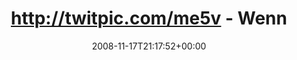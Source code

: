 ---
retweeted: false
source: <a href="http://twitter.com" rel="nofollow">Twitter Web Client</a>
entities:
  hashtags:
  - text: kabeldeutschland
    indices:
    - '73'
    - '90'
  symbols: []
  user_mentions: []
  urls: []
display_text_range:
- '0'
- '119'
favorite_count: '0'
id_str: '1010227094'
truncated: false
retweet_count: '0'
id: '1010227094'
created_at: Mon Nov 17 21:17:52 +0000 2008
favorited: false
full_text: 'http://twitpic.com/me5v - Wenn Upload == Download ist, dann muss es wohl
  #kabeldeutschland sein. (Wir bezahlen 26Mbit!)'
lang: de
tags:
- kabeldeutschland
- pesos:twitter
date: '2008-11-17T21:17:52+00:00'
src: https://twitter.com/bascht/status/1010227094
original_url: https://twitter.com/bascht/status/1010227094
type: twitter_tweet
text: 'http://twitpic.com/me5v - Wenn Upload == Download ist, dann muss es wohl #kabeldeutschland
  sein. (Wir bezahlen 26Mbit!)'
title: 'http://twitpic.com/me5v - Wenn '

---